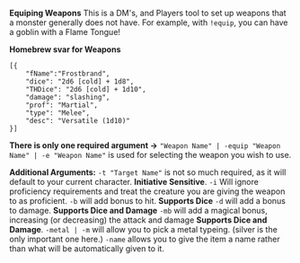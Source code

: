 **Equiping Weapons**
This is a DM's, and Players tool to set up weapons that a monster generally does not have. For example, with `!equip`, you can have a goblin with a Flame Tongue! 

**Homebrew svar for Weapons**
```!svar homebrewWeapon
[{
	"fName":"Frostbrand",
	"dice": "2d6 [cold] + 1d8",
	"THDice": "2d6 [cold] + 1d10",
	"damage": "slashing",
	"prof": "Martial",
	"type": "Melee",
	"desc": "Versatile (1d10)"
}]
```

__There is only one required argument ->__ 
`"Weapon Name" | -equip "Weapon Name" | -e "Weapon Name"` is used for selecting the weapon you wish to use. 

**Additional Arguments:**
`-t "Target Name"` is not so much required, as it will default to your current character. __Initiative Sensitive__. 
`-i` Will ignore proficiency requirements and treat the creature you are giving the weapon to as proficient. 
`-b` will add bonus to hit. __Supports Dice__
`-d` will add a bonus to damage. __Supports Dice and Damage__
`-mb` will add a magical bonus, increasing (or decreasing) the attack and damage __Supports Dice and Damage__. 
`-metal | -m` will allow you to pick a metal typeing. (silver is the only important one here.)
`-name` allows you to give the item a name rather than what will be automatically given to it. 